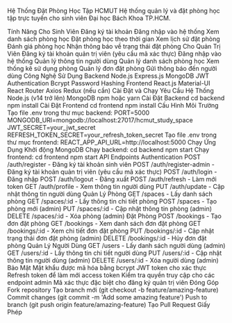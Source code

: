 Hệ Thống Đặt Phòng Học Tập HCMUT
Hệ thống quản lý và đặt phòng học tập trực tuyến cho sinh viên Đại học Bách Khoa TP.HCM.

Tính Năng
Cho Sinh Viên
Đăng ký tài khoản
Đăng nhập vào hệ thống
Xem danh sách phòng học
Đặt phòng học theo thời gian
Xem lịch sử đặt phòng
Đánh giá phòng học
Nhận thông báo về trạng thái đặt phòng
Cho Quản Trị Viên
Đăng ký tài khoản quản trị viên (yêu cầu mã xác thực)
Đăng nhập vào hệ thống
Quản lý thông tin người dùng
Quản lý danh sách phòng học
Xem thống kê sử dụng phòng
Quản lý đơn đặt phòng
Gửi thông báo đến người dùng
Công Nghệ Sử Dụng
Backend
Node.js
Express.js
MongoDB
JWT Authentication
Bcrypt Password Hashing
Frontend
React.js
Material-UI
React Router
Axios
Redux (nếu cần)
Cài Đặt và Chạy
Yêu Cầu Hệ Thống
Node.js (v14 trở lên)
MongoDB
npm hoặc yarn
Cài Đặt Backend
cd backend
npm install
Cài Đặt Frontend
cd frontend
npm install
Cấu Hình Môi Trường
Tạo file .env trong thư mục backend:
PORT=5000
MONGODB_URI=mongodb://localhost:27017/hcmut_study_space
JWT_SECRET=your_jwt_secret
REFRESH_TOKEN_SECRET=your_refresh_token_secret
Tạo file .env trong thư mục frontend:
REACT_APP_API_URL=http://localhost:5000
Chạy Ứng Dụng
Khởi động MongoDB
Chạy backend:
cd backend
npm start
Chạy frontend:
cd frontend
npm start
API Endpoints
Authentication
POST /auth/register - Đăng ký tài khoản sinh viên
POST /auth/register-admin - Đăng ký tài khoản quản trị viên (yêu cầu mã xác thực)
POST /auth/login - Đăng nhập
POST /auth/logout - Đăng xuất
POST /auth/refresh - Làm mới token
GET /auth/profile - Xem thông tin người dùng
PUT /auth/update - Cập nhật thông tin người dùng
Quản Lý Phòng
GET /spaces - Lấy danh sách phòng
GET /spaces/:id - Lấy thông tin chi tiết phòng
POST /spaces - Tạo phòng mới (admin)
PUT /spaces/:id - Cập nhật thông tin phòng (admin)
DELETE /spaces/:id - Xóa phòng (admin)
Đặt Phòng
POST /bookings - Tạo đơn đặt phòng
GET /bookings - Xem danh sách đơn đặt phòng
GET /bookings/:id - Xem chi tiết đơn đặt phòng
PUT /bookings/:id - Cập nhật trạng thái đơn đặt phòng (admin)
DELETE /bookings/:id - Hủy đơn đặt phòng
Quản Lý Người Dùng
GET /users - Lấy danh sách người dùng (admin)
GET /users/:id - Lấy thông tin chi tiết người dùng
PUT /users/:id - Cập nhật thông tin người dùng (admin)
DELETE /users/:id - Xóa người dùng (admin)
Bảo Mật
Mật khẩu được mã hóa bằng bcrypt
JWT token cho xác thực
Refresh token để làm mới access token
Kiểm tra quyền truy cập cho các endpoint admin
Mã xác thực đặc biệt cho đăng ký quản trị viên
Đóng Góp
Fork repository
Tạo branch mới (git checkout -b feature/amazing-feature)
Commit changes (git commit -m 'Add some amazing feature')
Push to branch (git push origin feature/amazing-feature)
Tạo Pull Request
Giấy Phép

